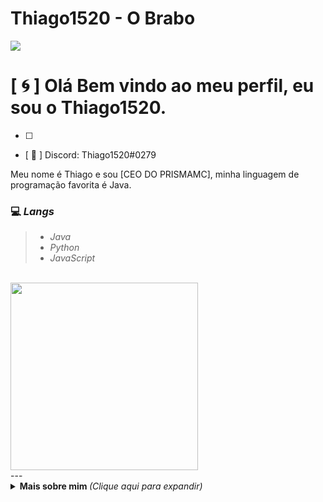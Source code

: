 # Thiago1520 - O Brabo

<p>
<img src= "https://camo.githubusercontent.com/71b837571c48af3aa60a73dbc9d5936aa359d78efbfa8a6743cbbbc16b80ef4d/68747470733a2f2f63646e2e646973636f72646170702e636f6d2f6174746163686d656e74732f3830353930323039333930363630383138362f3830353931333937323533353539303932322f74656e6f722e676966"/>
</p>

# [ 🌀 ] Olá Bem vindo ao meu perfil, eu sou o Thiago1520.


- [ ] 
- [ 💬 ] Discord: Thiago1520#0279


Meu nome é Thiago e sou [CEO DO PRISMAMC], minha linguagem de programação favorita é Java.

<h3>💻 <em>Langs</em></h3>
<blockquote>
  <ul>
    <li><em>Java</em></li>
    <li><em>Python</em></li>
    <li><em>JavaScript</em></li>
  </ul>
</blockquote>

<br>

<img src="https://c.tenor.com/-n4k63Qsk-4AAAAM/anonymous-hacker.gif" width="300">

</br>
---

<details>
  <summary> <b> Mais sobre mim </b> <i>(Clique aqui para expandir)</i> </summary>
  <br>
    </a>
  </p>
